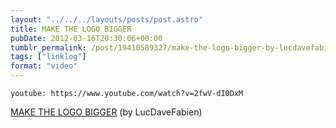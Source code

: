```yaml
---
layout: "../../../layouts/posts/post.astro"
title: MAKE THE LOGO BIGGER
pubDate: 2012-03-16T20:30:06+00:00
tumblr_permalink: /post/19410589327/make-the-logo-bigger-by-lucdavefabien
tags: ["linklog"]
format: "video"
---
```


`youtube: https://www.youtube.com/watch?v=2fwV-dI0DxM`

[MAKE THE LOGO BIGGER][1] (by LucDaveFabien)

[1]: https://www.youtube.com/watch?v=2fwV-dI0DxM
